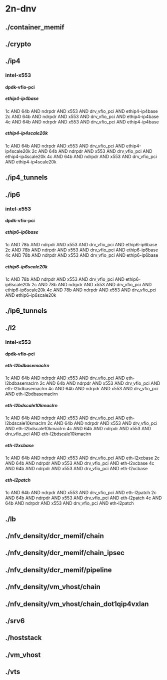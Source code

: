 # 2n-dnv
## ./container_memif
## ./crypto
## ./ip4
### intel-x553
#### dpdk-vfio-pci
##### ethip4-ip4base
1c AND 64b AND ndrpdr AND x553 AND drv_vfio_pci AND ethip4-ip4base
2c AND 64b AND ndrpdr AND x553 AND drv_vfio_pci AND ethip4-ip4base
4c AND 64b AND ndrpdr AND x553 AND drv_vfio_pci AND ethip4-ip4base
##### ethip4-ip4scale20k
1c AND 64b AND ndrpdr AND x553 AND drv_vfio_pci AND ethip4-ip4scale20k
2c AND 64b AND ndrpdr AND x553 AND drv_vfio_pci AND ethip4-ip4scale20k
4c AND 64b AND ndrpdr AND x553 AND drv_vfio_pci AND ethip4-ip4scale20k
## ./ip4_tunnels
## ./ip6
### intel-x553
#### dpdk-vfio-pci
##### ethip6-ip6base
1c AND 78b AND ndrpdr AND x553 AND drv_vfio_pci AND ethip6-ip6base
2c AND 78b AND ndrpdr AND x553 AND drv_vfio_pci AND ethip6-ip6base
4c AND 78b AND ndrpdr AND x553 AND drv_vfio_pci AND ethip6-ip6base
##### ethip6-ip6scale20k
1c AND 78b AND ndrpdr AND x553 AND drv_vfio_pci AND ethip6-ip6scale20k
2c AND 78b AND ndrpdr AND x553 AND drv_vfio_pci AND ethip6-ip6scale20k
4c AND 78b AND ndrpdr AND x553 AND drv_vfio_pci AND ethip6-ip6scale20k
## ./ip6_tunnels
## ./l2
### intel-x553
#### dpdk-vfio-pci
##### eth-l2bdbasemaclrn
1c AND 64b AND ndrpdr AND x553 AND drv_vfio_pci AND eth-l2bdbasemaclrn
2c AND 64b AND ndrpdr AND x553 AND drv_vfio_pci AND eth-l2bdbasemaclrn
4c AND 64b AND ndrpdr AND x553 AND drv_vfio_pci AND eth-l2bdbasemaclrn
##### eth-l2bdscale10kmaclrn
1c AND 64b AND ndrpdr AND x553 AND drv_vfio_pci AND eth-l2bdscale10kmaclrn
2c AND 64b AND ndrpdr AND x553 AND drv_vfio_pci AND eth-l2bdscale10kmaclrn
4c AND 64b AND ndrpdr AND x553 AND drv_vfio_pci AND eth-l2bdscale10kmaclrn
##### eth-l2xcbase
1c AND 64b AND ndrpdr AND x553 AND drv_vfio_pci AND eth-l2xcbase
2c AND 64b AND ndrpdr AND x553 AND drv_vfio_pci AND eth-l2xcbase
4c AND 64b AND ndrpdr AND x553 AND drv_vfio_pci AND eth-l2xcbase
##### eth-l2patch
1c AND 64b AND ndrpdr AND x553 AND drv_vfio_pci AND eth-l2patch
2c AND 64b AND ndrpdr AND x553 AND drv_vfio_pci AND eth-l2patch
4c AND 64b AND ndrpdr AND x553 AND drv_vfio_pci AND eth-l2patch
## ./lb
## ./nfv_density/dcr_memif/chain
## ./nfv_density/dcr_memif/chain_ipsec
## ./nfv_density/dcr_memif/pipeline
## ./nfv_density/vm_vhost/chain
## ./nfv_density/vm_vhost/chain_dot1qip4vxlan
## ./srv6
## ./hoststack
## ./vm_vhost
## ./vts
